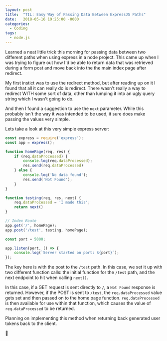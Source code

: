 ```yaml
---
layout: post
title:  "TIL: Easy Way of Passing Data Between ExpressJS Paths"
date:   2018-05-16 19:25:00 -0000
categories:
  - Coding
tags:
  - node.js
---
```

Learned a neat little trick this morning for passing data between two different paths when using express in a node project. This came up when I was trying to figure out how I'd be able to return data that was retrieved during a form post and move back into the the main index page after redirect.

My first instict was to use the redirect method, but after reading up on it I found that all it can really do is redirect. There wasn't really a way to redirect WITH some sort of data, other than lumping it into an ugly query string which I wasn't going to do.

And then I found a suggestion to use the `next` parameter. While this probably isn't the way it was intended to be used, it sure does make passing the values very simple.

Lets take a look at this very simple express server:

```js
const express = require('express');
const app = express();

function homePage(req, res) {
    if (req.dataProcessed) {
        console.log(req.dataProcessed);
        res.send(req.dataProcessed)
    } else {
        console.log('No data found');
        res.send('Not Found');
    }
}

function testing(req, res, next) {
    req.dataProcessed = 'I made this';
    return next()
}

// Index Route
app.get('/', homePage);
app.post('/test', testing, homePage);

const port = 5000;

app.listen(port, () => {
    console.log(`Server started on port: ${port}`);
});
```

The key here is with the post to the `/test` path. In this case, we set it up with two different function calls: the initial function for the `/test` path, and the next endpoint to hit when calling `next()`.

In this case, if a GET request is sent directly to `/`, a `Not Found` response is returned. However, if the POST is sent to `/test`, the `req.dataProcessed` value gets set and then passed on to the home page function. `req.dataProcessed` is then available for use within that function, which causes the value of `req.dataProcessed` to be returned.

Planning on implementing this method when returning back generated user tokens back to the client.

💚